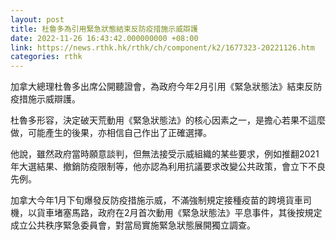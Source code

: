 ```yaml
---
layout: post
title: 杜魯多為引用緊急狀態結束反防疫措施示威辯護
date: 2022-11-26 16:43:42.000000000 +08:00
link: https://news.rthk.hk/rthk/ch/component/k2/1677323-20221126.htm
categories: rthk
---
```


加拿大總理杜魯多出席公開聽證會，為政府今年2月引用《緊急狀態法》結束反防疫措施示威辯護。

杜魯多形容，決定破天荒動用《緊急狀態法》的核心因素之一，是擔心若果不這麼做，可能產生的後果，亦相信自己作出了正確選擇。

他說，雖然政府當時願意談判，但無法接受示威組織的某些要求，例如推翻2021年大選結果、撤銷防疫限制等，他亦認為利用抗議要求改變公共政策，會立下不良先例。

加拿大今年1月下旬爆發反防疫措施示威，不滿強制規定接種疫苗的跨境貨車司機，以貨車堵塞馬路，政府在2月首次動用《緊急狀態法》平息事件，其後按規定成立公共秩序緊急委員會，對當局實施緊急狀態展開獨立調查。
